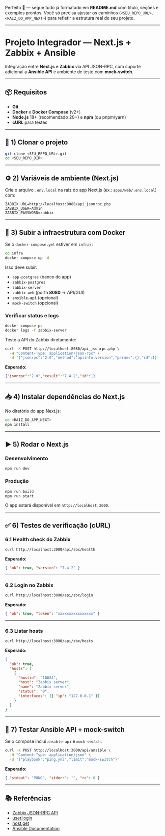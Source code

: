 Perfeito 🚀 — segue tudo já formatado em **README.md** com título, seções e exemplos prontos.
Você só precisa ajustar os caminhos (`<SEU_REPO_URL>`, `<RAIZ_DO_APP_NEXT>`) para refletir a estrutura real do seu projeto.

---
# Projeto Integrador — Next.js + Zabbix + Ansible

Integração entre **Next.js** e **Zabbix** via API JSON-RPC, com suporte adicional a **Ansible API** e ambiente de teste com **mock-switch**.  

---

## 📦 Requisitos

- **Git**
- **Docker** e **Docker Compose** (v2+)
- **Node.js** 18+ (recomendado 20+) e **npm** (ou pnpm/yarn)
- **cURL** para testes

---

## 🚀 1) Clonar o projeto

```bash
git clone <SEU_REPO_URL>.git
cd <SEU_REPO_DIR>
````

---

## ⚙️ 2) Variáveis de ambiente (Next.js)

Crie o arquivo `.env.local` na raiz do app Next.js (ex.: `apps/web/.env.local`) com:

```env
ZABBIX_URL=http://localhost:8080/api_jsonrpc.php
ZABBIX_USER=Admin
ZABBIX_PASSWORD=zabbix
```

---

## 🐳 3) Subir a infraestrutura com Docker

Se o `docker-compose.yml` estiver em `infra/`:

```bash
cd infra
docker compose up -d
```

Isso deve subir:

* `app-postgres` (banco do app)
* `zabbix-postgres`
* `zabbix-server`
* `zabbix-web` (porta **8080** → API/GUI)
* `ansible-api` (opcional)
* `mock-switch` (opcional)

### Verificar status e logs

```bash
docker compose ps
docker logs -f zabbix-server
```

Teste a API do Zabbix diretamente:

```bash
curl -X POST http://localhost:8080/api_jsonrpc.php \
  -H "Content-Type: application/json-rpc" \
  -d '{"jsonrpc":"2.0","method":"apiinfo.version","params":{},"id":1}'
```

**Esperado:**

```json
{"jsonrpc":"2.0","result":"7.4.2","id":1}
```

---

## 📥 4) Instalar dependências do Next.js

No diretório do app Next.js:

```bash
cd <RAIZ_DO_APP_NEXT>
npm install
```

---

## ▶️ 5) Rodar o Next.js

### Desenvolvimento

```bash
npm run dev
```

### Produção

```bash
npm run build
npm run start
```

O app estará disponível em `http://localhost:3000`.

---

## ✅ 6) Testes de verificação (cURL)

### 6.1 Health check do Zabbix

```bash
curl http://localhost:3000/api/zbx/health
```

**Esperado:**

```json
{ "ok": true, "version": "7.4.2" }
```

---

### 6.2 Login no Zabbix

```bash
curl http://localhost:3000/api/zbx/login
```

**Esperado:**

```json
{ "ok": true, "token": "xxxxxxxxxxxxxxxx" }
```

---

### 6.3 Listar hosts

```bash
curl http://localhost:3000/api/zbx/hosts
```

**Esperado:**

```json
{
  "ok": true,
  "hosts": [
    {
      "hostid": "10084",
      "host": "Zabbix server",
      "name": "Zabbix server",
      "status": "0",
      "interfaces": [{ "ip": "127.0.0.1" }]
    }
  ]
}
```

---

## 🔧 7) Testar Ansible API + mock-switch

Se o compose inclui `ansible-api` e `mock-switch`:

```bash
curl -X POST http://localhost:3000/api/ansible \
  -H "Content-Type: application/json" \
  -d '{"playbook":"ping.yml","limit":"mock-switch"}'
```

**Esperado:**

```json
{ "stdout": "PONG", "stderr": "", "rc": 0 }
```

---

## 📚 Referências

* [Zabbix JSON-RPC API](https://www.zabbix.com/documentation/current/en/manual/api)
* [user.login](https://www.zabbix.com/documentation/current/en/manual/api/reference/user/login)
* [host.get](https://www.zabbix.com/documentation/current/en/manual/api/reference/host/get)
* [Ansible Documentation](https://docs.ansible.com/)
